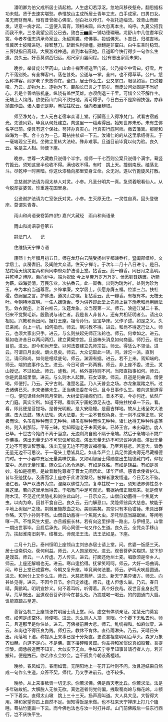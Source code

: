 <!-- { "loadSidebar": true } -->
　　潘明卿为伯父成所居士请起棺。人生虚幻若浮沤。忽地风移夜壑舟。翻思插标功未就。贤于去速实堪愁。恭惟故山主成所居士青年立志。白手成家。曰男曰女。虽无而财而帛。恒有昔曾皈心佛宝。创白社以传灯。今拟托迹缁流。效青山而断发。讵意一病才起。二竖便入膏肓。顶相未圆。四大忽离本主。呜呼。九夏公招我而我不来。三冬我望公而公已去。致白云▆里一铺功德瓓珊。龙舒山中几位耆年寂寞。今者孝侄志清承命家业。永绍箕裘。修佛事。投诚佛天。卜吉日。归棺吉地。惟冀居士披精进铠。操智慧刀。斩断名利锁缰。掀翻是非窠臼。白牛车乘时稳驾。三界狱指日高超。大展游戏神通。直到本有田地。且道即今快行得步一句作么生道。良久云。好音莫谓西归远。咫尺家山罢问程。(公有志出家而未果)。

　　晚参。举昔庞公至药山。山命十禅客相送至门首。公乃指空中雪曰。好雪。片片不落别处。有全禅客曰。落在甚处。公遂与一掌。全曰。也不得草草。公曰。恁么称禅客。阎罗老子未放你在。全曰。居士作么生。公又掌曰。眼见如盲。口说若哑。乃云。却物为上。逐物为下。奯船长已言之于前矣。而庞公问处固是不当好心。若是个善啮镞机底。纵饶有盖世英雄。亦须倒退三千里。可惜全公不解作主。无端上人钩线。欲使药山门风不致扫地。焉可得乎。今日白云不是抑弱扶强。亦非拗直作曲。诸人要识是非。蓦拈拄杖云。但向者里辨取。

　　师至净梵寺。主人元白老宿率众请上堂。行脚高士入得净梵门。试看古宿威光。先德风彩。毕竟从何处建立。向这里一一缁素得出。始知世界未形。未有生佛名字已前。便具有这个保社。苟非办真实心。行真实行底阿师。撤去籓篱。那能和四海为一家。合十方为一己。蓦拈拄杖卓一下云。汝诸仁的的从这里承绍得去。于一毫端现宝王刹。坐微尘里转大法轮。殊非难事。且道目前毕竟以何为验。良久云。客是主人相。师便下座。

　　晚参。世尊一大藏教只说得个半字。祖师一千七百则公案只说得个满字。蓦竖竹篦云。须知这里半也收不得。满也收不得。有时　跳上天。撞倒南辰。磕落北斗。尽乾坤一时黑暗。你这伙漆桶向那里安身立命。众无对。遂以竹篦旋风打散。

　　念慈谢护法请为阎太恭人对灵。小参。凡圣分明共一真。急须着眼看仙人。从今脱却娑婆苦。珍重莲花国里身。

　　公逊谢护法请为亡室张氏对灵。小参。生灭原无住。一灵性自真。回头登彼岸。莫谓失青春。

　　雨山和尚语录卷第四(终)
嘉兴大藏经　雨山和尚语录


　　雨山和尚语录卷第五

　　嗣法门人　　记

　　住维扬天宁禅寺语

　　康熙十九年腊月初五日。师在龙舒白云院受扬州李都谏乔梓。暨阖郡缙绅。文学居士。众房耆旧。及阖院大众请。住天宁禅寺。于次年二月十八日进寺。是日。拈花庵天镜灵玺两和尚同李府众护法请上堂。拈香云。此一瓣香。同日月之高明。并乾坤之博厚。爇向炉中。端为祝延
今上皇帝万岁万万岁。伏愿销锋铸钁。折箭为薪。四海晏清。万民乐业。次拈香云。此一瓣香。出则为瑞为祥。处则为珍为玉。奉为本府当道尊官。乡绅孝廉。文学居士。伏愿身膺五福。位崇三台。扶社稷。依阙里之言。护佛法。遵灵山之嘱。复拈香云。此一瓣香。有根有本。无枝无叶。今朝特地宣明。一任人嫌饶舌。专为供养即此堂上先师上巨下渤老和尚用酬法乳。敛衣就座。上首白椎云。法筵龙象。众当观第一义。师云。浪迹江湖二十春。归来不觉鬓毛新。殷勤说与诸仁者。我是昔人非昔人。还有共相证明者么。请出众相见。兴教和尚出问。据灯王座。祖令孙行。坐宝华床。父作子述。如是之义。久已亲闻。向上一机。如何指示。师云。瞒兴教不得。进云。和尚不得退己让人。师云。也须大家出只手。进云。与么则扶起先师正法轮也。师云。何幸如之。进云。秪如临济昔日以两问两打。建立黄檗宗旨。且道棒头消息如何商量。师打云。验在目前。进云。即今和尚开堂。以何法要建立先师宗旨。师云。得恁么不领话。进云。可谓日月出矣。爝火息矣。师云。大众记取此一转。问。滹沱一派。直到　江。请问和尚。如何是相续底句。师云。渊源有据。进云。若不上来。焉知端的。师云。端的底事作么生。进云。今日可谓一彩两赛。师云。非上座不委。进云。灵山授记。不过如此。师云。谑我。问。格外提持则不问。当阳直指事如何。师云。你是武昌城里僧。进云。与么则木人起舞。石女讴歌。师云。且道是何曲调。僧便喝。师便打。乃云。天宁古刹。淮楚名蓝。乃人天普会之场。亦龙象蹴踏之所。过去诸佛已灭。未来诸佛未生。正当佛法委在今日。且今日事作么生。若向这里道得一句。便见译经台畔风月常新。大树堂前楼阁仍旧。昔本不变。今亦何迁。依然广大门庭。真实宝所。如道不得。看新天宁画蛇添足去也。蓦拈拄杖卓一下云。看。看。即此便是菩提场。是普光明殿。是大安隐幢。是最吉祥地。故从上诸圣吹大法螺。击大法鼓。转大法轮。演大法要。无一尘不普现色身。无一刹不成等正觉。究极而论。名虽有种种而实无种种。相虽有种种而性无种种。诸仁达得无种种性底落处。则入刹那际。平等三昧。始知释迦老子未离兜率。已降王宫。未出母胎。度人已毕。十世古今始终不离于当念。无边刹海自他不隔于毫端。然后于毫端顷不妨广作佛事。演出无量无边不可思议解脱海。演出无量无边不可思议神通海。演出无量无边不可思议智慧海。演出无量无边不可思议福德海。乃至若慈悲。若喜舍。皆悉无量无边不可思议。于一毫头上悉皆具足。如昔华严会上具足优婆夷得无尽藏福德门时。于一小器中充足无量美味饮食。又如明智居士得随意出生福德藏门时。仰视空中。悉雨无量珍宝。随众生心悉令满足。有如是殊胜。有如是饶益。有如是灵妙。有如是德用。是故昔跋陀尊者于晋太元间居此。译华严经。感青龙使者护法。昔年圣迹犹存。及唐而孚上座亦于此讲涅槃经。被禅者激发悟道。今日芳名不坠。诸仁者。华严以法界为宗。涅槃以佛性为宗。复卓拄杖一下云。须知法界佛性总不离这里。若向这里承当得去。于唱教门中足可观光。若据衲僧正眼观来。犹是倚草附木汉。不见近代灵隐礼和尚住此山时。一日示众云。山僧自幼蓄得一个焦尾大虫。以肉为命。因甚不食自己。良久云。云门解忌口。灵隐师翁具大慈悲。故能于平地上树起尸之德。荆棘里施歃血之功。美则美矣。其奈只有本色钳锤。未具出群作略。天宁小孙则不然。山僧自幼蓄得一个焦尾大虫。牙吒髿底当路踞坐。等闲咆哮一声。不惟风生大壑。亦且威振长林。若有向这里拶得一路出。与伊相见。山僧一期出世事毕。且启后承先。同心同德一句又作么生道。良久云。全凭众手移山力。扶起淮南旧刹竿。结椎云。谛观法王法。法王法如是。下座。

　　二月十九日。泰州恒明上座领山主刘忠赤居士请上堂。问。贫婆一饭感三天。居士设斋供众。获何利益。师云。人人饱足观光。进云。观音菩萨买糊饼。放下却是馒首。师云。一人传虚。万人传实。进云。打面还他州土麦。唱歌须是帝乡人。师云。上座还解唱也无。进云。寒山逢拾得。抚掌笑呵呵。师云。大好一场曲调。问。昨日上堂已成露布。今朝又复升座。毕竟阐何法要。师云。驴鸣犬吠启圆通。进云。和尚分上又作么生。师云。大慈悲菩萨。进云。新天宁果异诸方。师云。向甚处见得。进云。不因今日节。余日定难逢。师云。逢人但恁么举。乃云。春日晴。黄鹂鸣。明明宣妙义。何不着耳听。听得着。真个好良哉。观世音全身出荒草。荒草既出。且道观音菩萨即今在甚么处。乃震威喝一喝云。的的圆通门大启。谁能直踏古皇道。

　　善智弘机二上座领张竹明居士请上堂。问。虚空有体须亲证。定慧无门莫妄修。如何是虚空体。师便喝。进云。恁么则人人顶　具眼。个个脚下无私去也。师云。且道那里是你住处。进云。万佛楼前展大悲。师云。乱统禅和。如麻似粟。进云。和尚也不得压良为贱。师打云。教休不肯休。直待雨淋头。乃云。天晴日头出。雨落地下湿。称提从上来事已是十分条直。更说甚祖意明明百草头。森罗万象齐烜赫。向道不是心。不是佛。直下搂碎精灵窟。你辈禅和家惯说真如般若。菩提涅槃。闻恁般道而不知非。大似皮下无血。争如天宁寺里知事普请行者人力。若非搬砖。便是拽石。你若作玄会妙会。岂不孤负今朝设斋檀越。

　　晚参。春风如刀。春雨如膏。无阴阳地上一花开五叶则不问。汝且道结果自然成一句作么生道。众答不契。师代。乃叉手进前云。也不较多。

　　晚参。从上来事秪贵一切无求。你若求佛。佛是西天老比丘。你若求法。法是多年破故纸。大解脱人无依无欲。真达道者何党何偏。拽取蜀岗岭与梅花岭。斗额一下下着实。直得太山墩　跳上三十三天。扬声高叫道。大人具大见。大智得大用。禅和家望你匹上自然不足。但知得饭是米做。也不枉来天宁禅床上打几个瞌睡。蓦拈竹篦画一下云。而今佛也法也与汝一时打并却。山门前佛殿后一任东行西行。岂不庆快平生。

